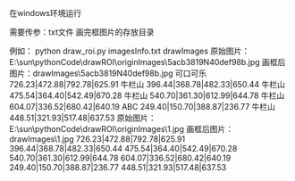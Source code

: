 在windows环境运行

需要传参：txt文件 画完框图片的存放目录

例如：
python draw_roi.py imagesInfo.txt drawImages
原始图片：E:\sun\pythonCode\drawROI\originImages\5acb3819N40def98b.jpg
画框后图片：drawImages\5acb3819N40def98b.jpg
可口可乐 726.23|472.88|792.78|625.91
牛栏山 396.44|368.78|482.33|650.44
牛栏山 475.54|364.40|542.49|670.28
牛栏山 540.70|361.30|612.99|644.78
牛栏山 604.07|336.52|680.42|640.19
ABC 249.40|150.70|388.87|236.77
牛栏山 448.51|321.93|517.48|637.53
原始图片：E:\sun\pythonCode\drawROI\originImages\1.jpg
画框后图片：drawImages\1.jpg
 726.23|472.88|792.78|625.91
 396.44|368.78|482.33|650.44
 475.54|364.40|542.49|670.28
 540.70|361.30|612.99|644.78
 604.07|336.52|680.42|640.19
 249.40|150.70|388.87|236.77
 448.51|321.93|517.48|637.53
